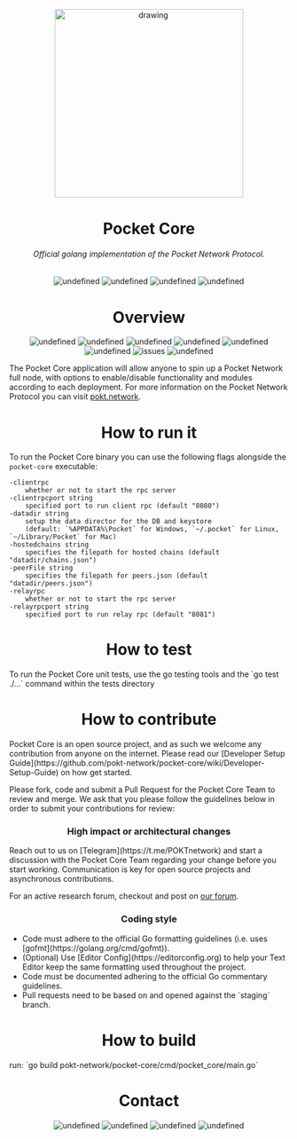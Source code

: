 <div align="center">
  <img src="https://pokt.network/wp-content/uploads/2018/12/Logo-488x228-px.png" alt="drawing" width="340"/>
</div>
<h1 align="center">Pocket Core</h1>
<h6 align="center">Official golang implementation of the Pocket Network Protocol.</h6>
<div align="center">
  <img alt="undefined" href="https://godoc.org/github.com/pokt-network/pocket-core" src="https://img.shields.io/badge/godoc-reference-blue.svg"/>
  <img alt="undefined" href="https://goreport.com" src="https://goreportcard.com/badge/github.com/pokt-network/pocket-core"/>
  <img alt="undefined" src="https://img.shields.io/badge/golang-v1.11-red.svg"/>
  <img alt="undefined" src="https://img.shields.io/badge/godep-dependency-71a3d9.svg"/>
</div>

<h1 align="center"> Overview</h1>
<div align="center">
    <img alt="undefined" src="https://img.shields.io/github/release-pre/pokt-network/pocket-core.svg"/>
  <img alt="undefined" src="https://img.shields.io/github/languages/code-size/pokt-network/pocket-core.svg"/>
  <img alt="undefined" src="https://img.shields.io/github/contributors/pokt-network/pocket-core.svg"/>
  <img alt="undefined" src="https://img.shields.io/badge/License-MIT-blue.svg"/>
    
  <img alt="undefined" src="https://img.shields.io/github/last-commit/pokt-network/pocket-core.svg"/>
  <img alt="undefined" src="https://img.shields.io/github/issues-pr/pokt-network/pocket-core.svg"/>
  <img alt="issues" src="https://img.shields.io/github/issues-closed/pokt-network/pocket-core.svg"/>
  <img alt="undefined" src="https://img.shields.io/github/commit-activity/w/pokt-network/pocket-core.svg"/>
</div>

The Pocket Core application will allow anyone to spin up a Pocket Network full node, with options to enable/disable functionality and modules according to each deployment. For more information on the Pocket Network Protocol you can visit [pokt.network](https://pokt.network).

<h1 align="center">How to run it</h1>

To run the Pocket Core binary you can use the following flags alongside the `pocket-core` executable:

    -clientrpc
      	whether or not to start the rpc server
    -clientrpcport string
      	specified port to run client rpc (default "8080")
    -datadir string
      	setup the data director for the DB and keystore 
      	(default: `%APPDATA%\Pocket` for Windows, `~/.pocket` for Linux, `~/Library/Pocket` for Mac)
    -hostedchains string
      	specifies the filepath for hosted chains (default "datadir/chains.json")
    -peerFile string
      	specifies the filepath for peers.json (default "datadir/peers.json")
    -relayrpc
      	whether or not to start the rpc server
    -relayrpcport string
      	specified port to run relay rpc (default "8081")

<h1 align="center">How to test</h1>
To run the Pocket Core unit tests, use the go testing tools and the `go test ./...` command within the tests directory

<h1 align="center">How to contribute</h1>
Pocket Core is an open source project, and as such we welcome any contribution from anyone on the internet. Please read our [Developer Setup Guide](https://github.com/pokt-network/pocket-core/wiki/Developer-Setup-Guide) on how get started.

Please fork, code and submit a Pull Request for the Pocket Core Team to review and merge. We ask that you please follow the guidelines below in order to submit your contributions for review:

<h3 align="center">High impact or architectural changes</h3>
Reach out to us on [Telegram](https://t.me/POKTnetwork) and start a discussion with the Pocket Core Team regarding your change before you start working. Communication is key for open source projects and asynchronous contributions.

For an active research forum, checkout and post on [our forum](https://research.pokt.network).

<h3 align="center">Coding style</h3>
<ul>
  <li>Code must adhere to the official Go formatting guidelines (i.e. uses [gofmt](https://golang.org/cmd/gofmt)).</li>

  <li>(Optional) Use [Editor Config](https://editorconfig.org) to help your Text Editor keep the same formatting used throughout the project.</li>

  <li>Code must be documented adhering to the official Go commentary guidelines.</li>

  <li>Pull requests need to be based on and opened against the `staging` branch.</.i>
</ul>
<h1 align="center"> How to build </h1>
run: `go build pokt-network/pocket-core/cmd/pocket_core/main.go`

<h1 align="center">Contact</h1>
<div align="center">
  <img alt="undefined" href="https://twitter.com/poktnetwork" src="https://img.shields.io/twitter/url/http/shields.io.svg?style=social">
  <img alt="undefined" href="https://t.me/POKTnetwork" src="https://img.shields.io/badge/Telegram-blue.svg">
  <img alt="undefined" href="https://www.facebook.com/POKTnetwork" src="https://img.shields.io/badge/Facebook-red.svg">
  <img alt="undefined" src="https://img.shields.io/discourse/https/research.pokt.network/posts.svg">
</div>
